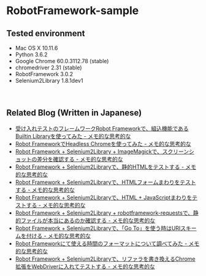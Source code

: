 # RobotFramework-sample

## Tested environment

- Mac OS X 10.11.6
- Python 3.6.2
- Google Chrome 60.0.3112.78 (stable)
- chromedriver 2.31 (stable)
- RobotFramework 3.0.2
- Selenium2Library 1.8.1dev1

　  
## Related Blog (Written in Japanese)

- [受け入れテストのフレームワークRobot Frameworkで、組込機能であるBuiltin Libraryを使ってみた - メモ的な思考的な](http://thinkami.hatenablog.com/entry/2017/07/13/225814)
- [Robot FrameworkでHeadless Chromeを使ってみた - メモ的な思考的な](http://thinkami.hatenablog.com/entry/2017/07/14/125643)
- [Robot Framework + Selenium2Library + ImageMagickで、スクリーンショットの差分を確認する - メモ的な思考的な](http://thinkami.hatenablog.com/entry/2017/07/27/224049)
- [Robot Framework + Selenium2Libraryで、静的HTMLをテストする - メモ的な思考的な](http://thinkami.hatenablog.com/entry/2017/08/05/071504)
- [Robot Framework + Selenium2Libraryで、HTMLフォームまわりをテストする - メモ的な思考的な](http://thinkami.hatenablog.com/entry/2017/08/06/094230)
- [Robot Framework + Selenium2Libraryで、HTML + JavaScriptまわりをテストする - メモ的な思考的な](http://thinkami.hatenablog.com/entry/2017/08/07/082117)
- [Robot Framework + Selenium2Library + robotframework-requestsで、静的ファイルが本当にあるのか確認する - メモ的な思考的な](http://thinkami.hatenablog.com/entry/2017/08/09/210813)
- [Robot Framework + Selenium2Libraryで、「Go To」を使う時はURIスキームを付ける - メモ的な思考的な](http://thinkami.hatenablog.com/entry/2017/08/10/065633)
- [Robot Frameworkにて使える時間のフォーマットについて調べてみた - メモ的な思考的な](http://thinkami.hatenablog.com/entry/2017/08/11/074411)
- [Robot Framework + Selenium2Libraryで、リファラを書き換えるChrome拡張をWebDriverに入れてテストする - メモ的な思考的な](http://thinkami.hatenablog.com/entry/2017/08/23/235549)
